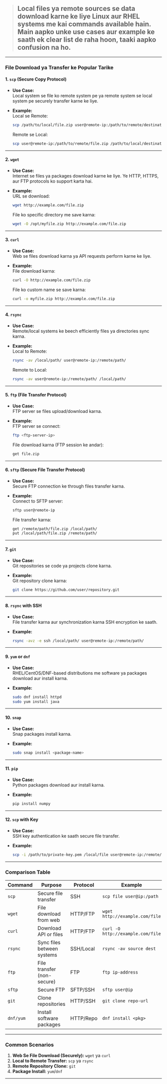 > ## Local files ya remote sources se data download karne ke liye Linux aur RHEL systems me kai commands available hain. Main aapko unke use cases aur example ke saath ek clear list de raha hoon, taaki aapko confusion na ho.

---

### **File Download ya Transfer ke Popular Tarike**

#### 1. **`scp` (Secure Copy Protocol)**
- **Use Case:**  
  Local system se file ko remote system pe ya remote system se local system pe securely transfer karne ke liye.

- **Example:**  
  Local se Remote:  
  ```bash
  scp /path/to/local/file.zip user@remote-ip:/path/to/remote/destination/
  ```
  Remote se Local:  
  ```bash
  scp user@remote-ip:/path/to/remote/file.zip /path/to/local/destination/
  ```

---

#### 2. **`wget`**
- **Use Case:**  
  Internet se files ya packages download karne ke liye. Ye HTTP, HTTPS, aur FTP protocols ko support karta hai.

- **Example:**  
  URL se download:
  ```bash
  wget http://example.com/file.zip
  ```
  File ko specific directory me save karna:
  ```bash
  wget -O /opt/myfile.zip http://example.com/file.zip
  ```

---

#### 3. **`curl`**
- **Use Case:**  
  Web se files download karna ya API requests perform karne ke liye.  

- **Example:**  
  File download karna:
  ```bash
  curl -O http://example.com/file.zip
  ```
  File ko custom name se save karna:
  ```bash
  curl -o myfile.zip http://example.com/file.zip
  ```

---

#### 4. **`rsync`**
- **Use Case:**  
  Remote/local systems ke beech efficiently files ya directories sync karna.  

- **Example:**  
  Local to Remote:
  ```bash
  rsync -av /local/path/ user@remote-ip:/remote/path/
  ```
  Remote to Local:
  ```bash
  rsync -av user@remote-ip:/remote/path/ /local/path/
  ```

---

#### 5. **`ftp` (File Transfer Protocol)**
- **Use Case:**  
  FTP server se files upload/download karna.  

- **Example:**  
  FTP server se connect:
  ```bash
  ftp <ftp-server-ip>
  ```
  File download karna (FTP session ke andar):
  ```bash
  get file.zip
  ```

---

#### 6. **`sftp` (Secure File Transfer Protocol)**
- **Use Case:**  
  Secure FTP connection ke through files transfer karna.  

- **Example:**  
  Connect to SFTP server:
  ```bash
  sftp user@remote-ip
  ```
  File transfer karna:
  ```bash
  get /remote/path/file.zip /local/path/
  put /local/path/file.zip /remote/path/
  ```

---

#### 7. **`git`**
- **Use Case:**  
  Git repositories se code ya projects clone karna.  

- **Example:**  
  Git repository clone karna:
  ```bash
  git clone https://github.com/user/repository.git
  ```

---

#### 8. **`rsync` with SSH**
- **Use Case:**  
  File transfer karna aur synchronization karna SSH encryption ke saath.  

- **Example:**  
  ```bash
  rsync -avz -e ssh /local/path/ user@remote-ip:/remote/path/
  ```

---

#### 9. **`yum` or `dnf`**
- **Use Case:**  
  RHEL/CentOS/DNF-based distributions me software ya packages download aur install karna.

- **Example:**  
  ```bash
  sudo dnf install httpd
  sudo yum install java
  ```

---

#### 10. **`snap`**
- **Use Case:**  
  Snap packages install karna.  

- **Example:**  
  ```bash
  sudo snap install <package-name>
  ```

---

#### 11. **`pip`**
- **Use Case:**  
  Python packages download aur install karna.

- **Example:**  
  ```bash
  pip install numpy
  ```

---

#### 12. **`scp` with Key**
- **Use Case:**  
  SSH key authentication ke saath secure file transfer.  

- **Example:**  
  ```bash
  scp -i /path/to/private-key.pem /local/file user@remote-ip:/remote/destination/
  ```

---

### **Comparison Table**

| **Command** | **Purpose**                  | **Protocol** | **Example**                         |
|-------------|------------------------------|--------------|-------------------------------------|
| `scp`       | Secure file transfer         | SSH          | `scp file user@ip:/path`           |
| `wget`      | File download from web       | HTTP/FTP     | `wget http://example.com/file`     |
| `curl`      | Download API or files        | HTTP/FTP     | `curl -O http://example.com/file`  |
| `rsync`     | Sync files between systems   | SSH/Local    | `rsync -av source dest`           |
| `ftp`       | File transfer (non-secure)   | FTP          | `ftp ip-address`                  |
| `sftp`      | Secure FTP                   | SFTP/SSH     | `sftp user@ip`                    |
| `git`       | Clone repositories           | HTTP/SSH     | `git clone repo-url`              |
| `dnf/yum`   | Install software packages    | HTTP/Repo    | `dnf install <pkg>`               |

---

### **Common Scenarios**
1. **Web Se File Download (Securely):** `wget` ya `curl`  
2. **Local to Remote Transfer:** `scp` ya `rsync`  
3. **Remote Repository Clone:** `git`  
4. **Package Install:** `yum`/`dnf`  

---

